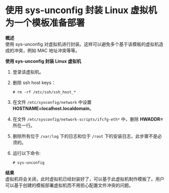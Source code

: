 # 使用 sys-unconfig 封装 Linux 虚拟机为一个模板准备部署

**概述**<br/>
使用 sys-unconfig
对虚拟机进行封装。这样可以避免多个基于该模板的虚拟机造成的冲突，例如 MAC
地址冲突等等。

**使用 sys-unconfig 封装 Linux 虚拟机**

1. 登录该虚拟机。

2. 删除 ssh host keys：

    `# rm -rf /etc/ssh/ssh_host_*`

3. 在文件 `/etc/sysconfig/network` 中设置
**HOSTNAME=localhost.localdomain**。

4. 在文件 `/etc/sysconfig/network-scripts/ifcfg-eth*` 中，删除 **HWADDR=**
所在一行。

5. 删除所有位于 `/var/log` 下的日志和位于 `/root`
下的安装日志，此步骤不是必须的。

6. 运行以下命令:

    `# sys-unconfig`

**结果**<br/>
虚拟机将会关闭，此时虚拟机已经封装好了，可以基于此虚拟机制作模板了。用户可以基于创建的模板部署虚拟机而不用担心配置文件冲突的问题。
